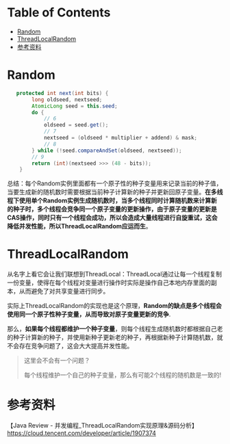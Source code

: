 # Table of Contents

* [Random](#random)
* [ThreadLocalRandom](#threadlocalrandom)
* [参考资料](#参考资料)




# Random



```java
   protected int next(int bits) {
        long oldseed, nextseed;
        AtomicLong seed = this.seed;
        do {
        	// 6 
            oldseed = seed.get();
            // 7 
            nextseed = (oldseed * multiplier + addend) & mask;
            // 8
        } while (!seed.compareAndSet(oldseed, nextseed));
        // 9 
        return (int)(nextseed >>> (48 - bits));
    }
```


总结：每个Random实例里面都有一个原子性的种子变量用来记录当前的种子值，当要生成新的随机数时需要根据当前种子计算新的种子并更新回原子变量。**在多线程下使用单个Random实例生成随机数时，当多个线程同时计算随机数来计算新的种子时，多个线程会竞争同一个原子变量的更新操作，由于原子变量的更新是CAS操作，同时只有一个线程会成功，所以会造成大量线程进行自旋重试，这会降低并发性能，所以ThreadLocalRandom应运而生**。



# ThreadLocalRandom



从名字上看它会让我们联想到ThreadLocal：ThreadLocal通过让每一个线程复制一份变量，使得在每个线程对变量进行操作时实际是操作自己本地内存里面的副本，从而避免了对共享变量进行同步。

实际上ThreadLocalRandom的实现也是这个原理，**Random的缺点是多个线程会使用同一个原子性种子变量，从而导致对原子变量更新的竞争**.



那么，**如果每个线程都维护一个种子变量**，则每个线程生成随机数时都根据自己老的种子计算新的种子，并使用新种子更新老的种子，再根据新种子计算随机数，就不会存在竞争问题了，这会大大提高并发性能。

> 这里会不会有一个问题？
>
> 每个线程维护一个自己的种子变量，那么有可能2个线程的随机数是一致的!








# 参考资料

【Java Review - 并发编程_ThreadLocalRandom实现原理&源码分析】https://cloud.tencent.com/developer/article/1907374
